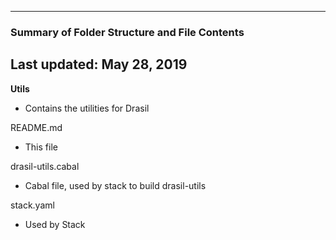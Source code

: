 --------------------------------------------------
### Summary of Folder Structure and File Contents
Last updated: May 28, 2019
--------------------------------------------------

**Utils**
  - Contains the utilities for Drasil
 
README.md
  - This file

drasil-utils.cabal
  - Cabal file, used by stack to build drasil-utils

stack.yaml
  - Used by Stack